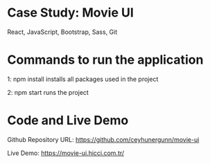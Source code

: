 # Case Study: Movie UI

React, JavaScript, Bootstrap, Sass, Git

# Commands to run the application

1: npm install
installs all packages used in the project

2: npm start
runs the project

# Code and Live Demo

Github Repository URL: https://github.com/ceyhunergunn/movie-ui

Live Demo: https://movie-ui.hicci.com.tr/
